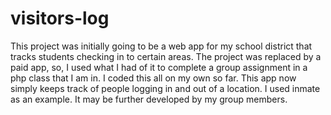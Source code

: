 # visitors-log
This project was initially going to be a web app for my school district that tracks students checking in to certain areas. The project was replaced by a paid app, so, I used what I had of it to complete a group assignment in a php class that I am in. I coded this all on my own so far. This app now simply keeps track of people logging in and out of a location. I used inmate as an example. It may be further developed by my group members.

